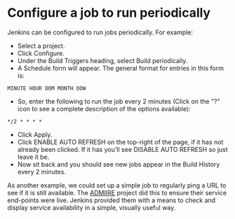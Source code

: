 Configure a job to run periodically
===================================

Jenkins can be configured to run jobs periodically. For example:

* Select a project.
* Click Configure.
* Under the Build Triggers heading, select Build periodically.
* A Schedule form will appear. The general format for entries in this form is:

<p/>

    MINUTE HOUR DOM MONTH DOW

* So, enter the following to run the job every 2 minutes (Click on the "?" icon to see a complete description of the options available):

<p/>

    */2 * * * *

* Click Apply.
* Click ENABLE AUTO REFRESH on the top-right of the page, if it has not already been clicked. If it has you'll see DISABLE AUTO REFRESH so just leave it be.
* Now sit back and you should see new jobs appear in the Build History every 2 minutes.

As another example, we could set up a simple job to regularly ping a URL to see if it is still available. The [ADMIIRE](http://www.admire-project.eu/) project did this to ensure their service end-points were live. Jenkins provided them with a means to check and display service availability in a simple, visually useful way.
